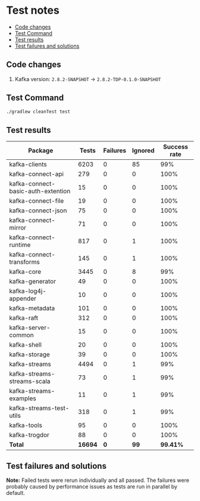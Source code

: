 # Test notes

- [Code changes](#code-changes)
- [Test Command](#test-command)
- [Test results](#test-results)
- [Test failures and solutions](#test-failures-and-solutions)

## Code changes

1. Kafka version: `2.8.2-SNAPSHOT` → `2.8.2-TDP-0.1.0-SNAPSHOT`

## Test Command

```bash
./gradlew cleanTest test
```

## Test results

| Package                            | Tests     | Failures | Ignored | Success rate |
| ---------------------------------- | --------- | -------- | ------- | ------------ |
| kafka-clients                      | 6203      | 0        | 85      | 99%          |
| kafka-connect-api                  | 279       | 0        | 0       | 100%         |
| kafka-connect-basic-auth-extention | 15        | 0        | 0       | 100%         |
| kafka-connect-file                 | 19        | 0        | 0       | 100%         |
| kafka-connect-json                 | 75        | 0        | 0       | 100%         |
| kafka-connect-mirror               | 71        | 0        | 0       | 100%         |
| kafka-connect-runtime              | 817       | 0        | 1       | 100%         |
| kafka-connect-transforms           | 145       | 0        | 1       | 100%         |
| kafka-core                         | 3445      | 0        | 8       | 99%          |
| kafka-generator                    | 49        | 0        | 0       | 100%         |
| kafka-log4j-appender               | 10        | 0        | 0       | 100%         |
| kafka-metadata                     | 101       | 0        | 0       | 100%         |
| kafka-raft                         | 312       | 0        | 0       | 100%         |
| kafka-server-common                | 15        | 0        | 0       | 100%         |
| kafka-shell                        | 20        | 0        | 0       | 100%         |
| kafka-storage                      | 39        | 0        | 0       | 100%         |
| kafka-streams                      | 4494      | 0        | 1       | 99%          |
| kafka-streams-streams-scala        | 73        | 0        | 1       | 99%          |
| kafka-streams-examples             | 11        | 0        | 1       | 99%          |
| kafka-streams-test-utils           | 318       | 0        | 1       | 99%          |
| kafka-tools                        | 95        | 0        | 0       | 100%         |
| kafka-trogdor                      | 88        | 0        | 0       | 100%         |
| **Total**                          | **16694** | **0**    | **99**  | **99.41%**   |

## Test failures and solutions

**Note:** Failed tests were rerun individually and all passed. The failures were probably caused by performance issues as tests are run in parallel by default.
